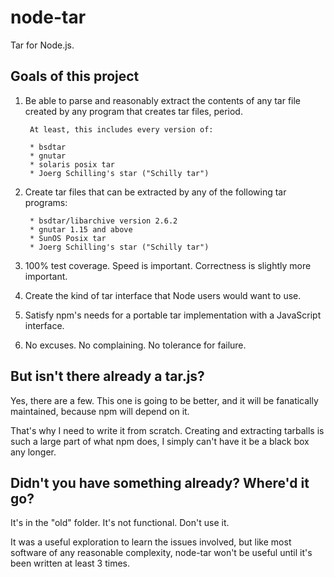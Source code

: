 # node-tar

Tar for Node.js.

## Goals of this project

1. Be able to parse and reasonably extract the contents of any tar file
   created by any program that creates tar files, period.

        At least, this includes every version of:

        * bsdtar
        * gnutar
        * solaris posix tar
        * Joerg Schilling's star ("Schilly tar")

2. Create tar files that can be extracted by any of the following tar programs:

        * bsdtar/libarchive version 2.6.2
        * gnutar 1.15 and above
        * SunOS Posix tar
        * Joerg Schilling's star ("Schilly tar")

3. 100% test coverage.  Speed is important.  Correctness is slightly more important.

4. Create the kind of tar interface that Node users would want to use.

5. Satisfy npm's needs for a portable tar implementation with a JavaScript interface.

6. No excuses.  No complaining.  No tolerance for failure.

## But isn't there already a tar.js?

Yes, there are a few.  This one is going to be better, and it will be
fanatically maintained, because npm will depend on it.

That's why I need to write it from scratch.  Creating and extracting
tarballs is such a large part of what npm does, I simply can't have it
be a black box any longer.

## Didn't you have something already?  Where'd it go?

It's in the "old" folder.  It's not functional.  Don't use it.

It was a useful exploration to learn the issues involved, but like most
software of any reasonable complexity, node-tar won't be useful until
it's been written at least 3 times.
